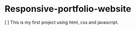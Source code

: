 # Responsive-portfolio-website
[ ] This is my first project using html, css and javascript.



<!-- <img src="https://i.ibb.co/qNybnHP/Screenshot-2.png" alt="My cool logo"/> -->
